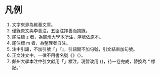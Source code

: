 # 凡例

1. 文字來源為維基文庫。
1. 僅錄原文與李善注，五臣注擇善而摘錄。
1. 尾注標 z 者，為鄭州大學本所注，序號依原本。
1. 尾注標 m 者，為整理者自注。
1. 注中引語，不加引號「」『』，引語間不加句號，引文結束加句號。
1. 正文注文中，一律不用書名號《》〈〉。
1. 鄭州大學本注中引文獻用「」標注，現暂改用 {}，待一卷完成，替換為 <q> 標記。
